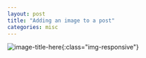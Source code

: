 ```yaml
---
layout: post
title: "Adding an image to a post"
categories: misc
---
```


![image-title-here](/path/to/image.jpg){:class="img-responsive"}
